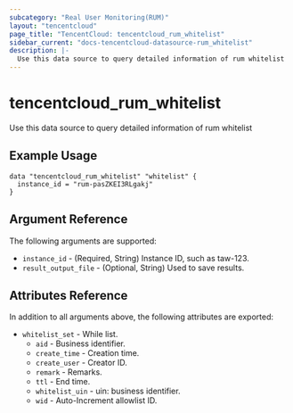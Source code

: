 ```yaml
---
subcategory: "Real User Monitoring(RUM)"
layout: "tencentcloud"
page_title: "TencentCloud: tencentcloud_rum_whitelist"
sidebar_current: "docs-tencentcloud-datasource-rum_whitelist"
description: |-
  Use this data source to query detailed information of rum whitelist
---
```


# tencentcloud_rum_whitelist

Use this data source to query detailed information of rum whitelist

## Example Usage

```hcl
data "tencentcloud_rum_whitelist" "whitelist" {
  instance_id = "rum-pasZKEI3RLgakj"
}
```

## Argument Reference

The following arguments are supported:

* `instance_id` - (Required, String) Instance ID, such as taw-123.
* `result_output_file` - (Optional, String) Used to save results.

## Attributes Reference

In addition to all arguments above, the following attributes are exported:

* `whitelist_set` - While list.
  * `aid` - Business identifier.
  * `create_time` - Creation time.
  * `create_user` - Creator ID.
  * `remark` - Remarks.
  * `ttl` - End time.
  * `whitelist_uin` - uin: business identifier.
  * `wid` - Auto-Increment allowlist ID.



